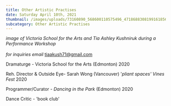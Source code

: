 ```yaml
---
title: Other Artistic Practises
date: Saturday April 10th, 2021
thumbnail: /images/uploads/73160890_568600110575496_4718688308199161856_n.jpg
subcategory: Other Artistic Practises
---
```

*image of Victoria School for the Arts and Tia Ashley Kushniruk during a Performance Workshop*\
\
*for inquiries email* tiaakush71@gmail.com

Dramaturge - Victoria School for the Arts (Edmonton) 2020

Reh. Director  & Outside Eye- Sarah Wong (Vancouver) '*pliant spaces' Vines Fest* 2020

Programmer/Curator - *Dancing in the Park* (Edmonton) 2020

Dance Critic - 'book club'